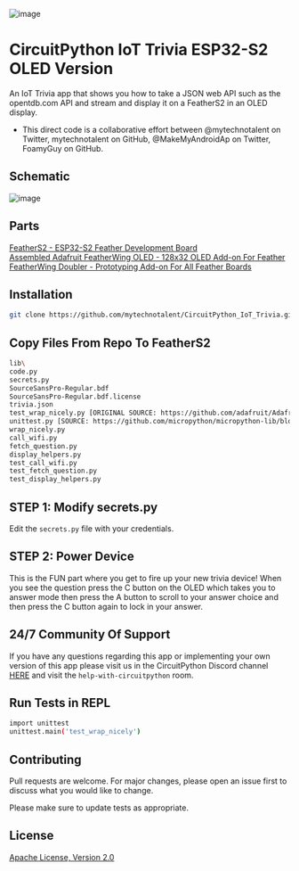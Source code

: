 ![image](https://github.com/mytechnotalent/CircuitPython_IoT_Trivia/blob/main/CircuitPython%20IoT%20Trivia%20ESP32-S2%20OLED%20Version.png?raw=true)

# CircuitPython IoT Trivia ESP32-S2 OLED Version
An IoT Trivia app that shows you how to take a JSON web API such as the opentdb.com API and stream and display it on a FeatherS2 in an OLED display.

* This direct code is a collaborative effort between @mytechnotalent on Twitter, mytechnotalent on GitHub, @MakeMyAndroidAp on Twitter, FoamyGuy on GitHub.

## Schematic
![image](https://github.com/mytechnotalent/CircuitPython_IoT_Trivia/blob/main/schematic.png?raw=true)

## Parts
[FeatherS2 - ESP32-S2 Feather Development Board](https://www.adafruit.com/product/4769)<br>
[Assembled Adafruit FeatherWing OLED - 128x32 OLED Add-on For Feather](https://www.adafruit.com/product/3045)<br>
[FeatherWing Doubler - Prototyping Add-on For All Feather Boards](https://www.adafruit.com/product/2890)

## Installation
```bash
git clone https://github.com/mytechnotalent/CircuitPython_IoT_Trivia.git
```

## Copy Files From Repo To FeatherS2
```bash
lib\
code.py 
secrets.py
SourceSansPro-Regular.bdf
SourceSansPro-Regular.bdf.license
trivia.json
test_wrap_nicely.py [ORIGINAL SOURCE: https://github.com/adafruit/Adafruit_CircuitPython_PyPortal/blob/master/adafruit_pyportal.py]
unittest.py [SOURCE: https://github.com/micropython/micropython-lib/blob/master/unittest/unittest.py]
wrap_nicely.py
call_wifi.py
fetch_question.py
display_helpers.py 
test_call_wifi.py
test_fetch_question.py
test_display_helpers.py 
```

## STEP 1: Modify secrets.py
Edit the `secrets.py` file with your credentials.

## STEP 2: Power Device
This is the FUN part where you get to fire up your new trivia device! 
When you see the question press the C button on the OLED which takes you to answer mode then press the A button to scroll to your answer choice and then press the C button again to lock in your answer.

## 24/7 Community Of Support
If you have any questions regarding this app or implementing your own version of this app please visit us in the CircuitPython Discord channel [HERE](https://discord.com/invite/5FBsBHU) and visit the `help-with-circuitpython` room.

## Run Tests in REPL
```bash
import unittest
unittest.main('test_wrap_nicely')
```

## Contributing
Pull requests are welcome. For major changes, please open an issue first to discuss what you would like to change.

Please make sure to update tests as appropriate.

## License
[Apache License, Version 2.0](https://www.apache.org/licenses/LICENSE-2.0)
